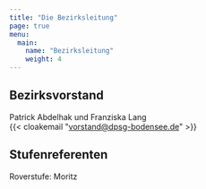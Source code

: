 ```yaml
---
title: "Die Bezirksleitung"
page: true
menu:
  main:
    name: "Bezirksleitung"
    weight: 4
---
```


## Bezirksvorstand

Patrick Abdelhak und Franziska Lang  
{{< cloakemail "vorstand@dpsg-bodensee.de" >}}

## Stufenreferenten

Roverstufe: Moritz
